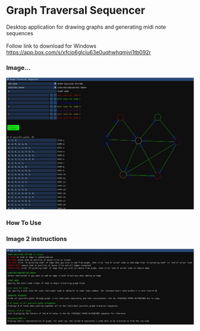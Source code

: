 # Graph Traversal Sequencer
Desktop application for drawing graphs and generating midi note sequences</br></br>
Follow link to download for Windows</br>
https://app.box.com/s/xfcio6glciu63e0uqhwhqmjvi1tb092r
</br>
### Image...
![alt_image](https://github.com/nathanfenoglio/Graph-Traversal-Sequencer/blob/master/readme_images/GraphTraversalSequencerImage.jpg)
### How To Use
### Image 2 instructions
![alt_image](https://github.com/nathanfenoglio/Graph-Traversal-Sequencer/blob/master/readme_images/GraphTraversalSequencerInstructionsImage.jpg)

